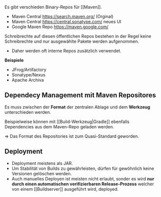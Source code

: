 Es gibt verschieden Binary-Repos für [[Maven]].
- Maven Central https://search.maven.org/ (Orginal)
- Maven Central https://central.sonatype.com/ neues UI
- Google Maven Repo https://maven.google.com/

Schreibrechte auf diesen öffentlichen Repos bestehen in der Regel keine Schreibrechte und nur ausgewählte Pakete werden aufgenommen.
- Daher werden oft interne Repos zusätzlich verwendet.

**Beispiele**
- JFrog/Artifactory
- Sonatype/Nexus
- Apache Archiva

## Dependecy Management mit Maven Repositores
Es muss zwischen der **Format** der zentralen Ablage und dem **Werkzeug** unterschieden werden.

Beispielweise können mit [[Build-Werkzeug|Gradle]] ebenfalls Dependencies aus dem Maven-Repo geladen werden.

=> Das Format des Repositories ist zum Quasi-Standard geworden.

## Deployment
- Deployment meistens als JAR.
- Um Stabilität von Builds zu gewährleisten, dürfen für gewöhnlich keine Versionen gelöschen werden.
- Auch manuelles Deployen ist meisten nicht erlaubt, sonder es wird **nur durch einen automatischen verifizierbaren Release-Prozess** welcher von einem [[Buildserver]] ausgeführt wird, deployed.